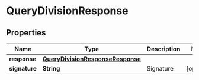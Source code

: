 

# QueryDivisionResponse


## Properties

| Name | Type | Description | Notes |
|------------ | ------------- | ------------- | -------------|
|**response** | [**QueryDivisionResponseResponse**](QueryDivisionResponseResponse.md) |  |  |
|**signature** | **String** | Signature |  [optional] |



